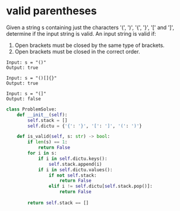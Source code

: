 # valid parentheses

Given a string s containing just the characters '(', ')', '{', '}', '[' and ']', determine if the input string is valid.
An input string is valid if:

1. Open brackets must be closed by the same type of brackets.
2. Open brackets must be closed in the correct order.

```
Input: s = "()"
Output: true
```

```
Input: s = "()[]{}"
Output: true
```

```
Input: s = "(]"
Output: false
```

```python
class ProblemSolve:
    def __init__(self):
        self.stack = []
        self.dictu = {'{': '}', '[': ']', '(': ')'}

    def is_valid(self, s: str) -> bool:
        if len(s) == 1:
            return False
        for i in s:
            if i in self.dictu.keys():
                self.stack.append(i)
            if i in self.dictu.values():
                if not self.stack:
                    return False
                elif i != self.dictu[self.stack.pop()]:
                    return False
        
        return self.stack == []
```